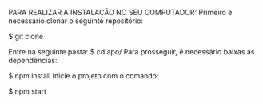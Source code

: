 PARA REALIZAR A INSTALAÇÃO NO SEU COMPUTADOR:
Primeiro é necessário clonar o seguinte repositório:

$ git clone 

Entre na seguinte pasta:
$ cd apo/
Para prosseguir, é necessário baixas as dependências:

 $ npm install
Inicie o projeto com o comando:

 $ npm start